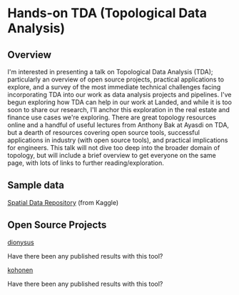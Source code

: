 # Hands-on TDA (Topological Data Analysis)

## Overview

I'm interested in presenting a talk on Topological Data Analysis (TDA); particularly an overview of open source projects,
practical applications to explore, and a survey of the most immediate technical challenges facing incorporating TDA into
our work as data analysis projects and pipelines.  I've begun exploring how TDA can help in our work at Landed, and while 
it is too soon to  share our research, I'll anchor this exploration in the real estate and finance use cases we're exploring.
There are great topology resources online and a handful of useful lectures from Anthony Bak at Ayasdi on TDA, but a dearth
of resources covering open source tools, successful applications in industry (with open source tools), and practical
implications for engineers.  This talk will not dive too deep into the broader domain of topology, but will include a 
brief overview to get everyone on the same page, with lots of links to further reading/exploration. 

## Sample data

[Spatial Data Repository](https://www.kaggle.com/reubencpereira/spatial-data-repo/home) (from Kaggle)

## Open Source Projects

[dionysus](https://github.com/mrzv/dionysus)

Have there been any published results with this tool?

[kohonen](https://github.com/lmjohns3/kohonen)

Have there been any published results with this tool?

